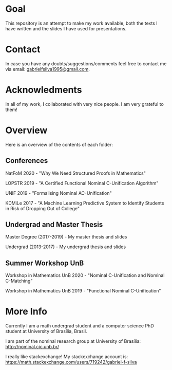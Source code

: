 # Goal
This repository is an attempt to make my work available, both the texts I have
written and the slides I have used for presentations. 

# Contact
In case you have any doubts/suggestions/comments feel free to contact me via email:
gabrielfsilva1995@gmail.com.

# Acknowledments
In all of my work, I collaborated with very nice people. I am very grateful to them!

# Overview
Here is an overview of the contents of each folder: 

## Conferences
NatFoM 2020 - "Why We Need Structured Proofs in Mathematics"

LOPSTR 2019 - "A Certified Functional Nominal C-Unification Algorithm"

UNIF 2019 - "Formalising Nominal AC-Unification"

KDMiLe 2017 - "A Machine Learning Predictive System to Identify Students in Risk of
          Dropping Out of College" <br>

## Undergrad and Master Thesis
Master Degree (2017-2019) - My master thesis and slides

Undergrad (2013-2017) - My undergrad thesis and slides <br>

## Summer Workshop UnB
Workshop in Mathematics UnB 2020 - "Nominal C-Unification and Nominal C-Matching"

Workshop in Mathematics UnB 2019 - "Functional Nominal C-Unification"

# More Info
Currently I am a math undergrad student and a computer science PhD student at University of Brasília, Brasil. 

I am part of the nominal research group at University of Brasília: http://nominal.cic.unb.br/ 

I really like stackexchange! My stackexchange account is: https://math.stackexchange.com/users/719242/gabriel-f-silva
